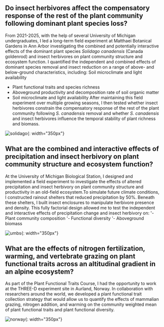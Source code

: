 ## Do insect herbivores affect the compensatory response of the rest of the plant community following dominant plant species loss? 

From 2021-2025, with the help of several University of Michigan undergraduates, I led a long-term field experiment at Matthaei Botanical Gardens in Ann Arbor investigating the combined and potentially interactive effects of the dominant plant species *Solidago canadensis* (Canada goldenrod) and insect herbivores on plant community structure and ecosystem function. I quantified the independent and combined effects of dominant species removal and insect reduction on a range of above- and below-ground characteristics, including:
Soil microclimate and light availability
* Plant functional traits and species richness
* Aboveground productivity and decomposition rate of soil organic matter
* Soil microclimate and light availability
After maintaining this field experiment over multiple growing seasons, I then tested whether insect herbivores constrain the compensatory response of the rest of the plant community following *S. canadensis* removal and whether *S. canadensis* and insect herbivores influence the temporal stability of plant richness and biomass.

![solidago](mat.JPG){: width="350px"}

## What are the combined and interactive effects of precipitation and insect herbivory on plant community structure and ecosystem function? 

At the University of Michigan Biological Station, I designed and implemented a field experiment to investigate the effects of altered precipitation and insect herbivory on plant community structure and productivity in an old-field ecosystem.To simulate future climate conditions, I constructed rainout shelters that reduced precipitation by 50%. Beneath these shelters, I built insect enclosures to manipulate herbivore presence and density. This fully factorial design allowed me to test the independent and interactive effects of precipitation change and insect herbivory on:
     '- Plant community composition
     '- Functional diversity
     '- Aboveground biomass

![umbs](umbs.jpg){: width="350px"}

## What are the effects of nitrogen fertilization, warming, and vertebrate grazing on plant functional traits across an altitudinal gradient in an alpine ecosystem?

As part of the Plant Functional Traits Course, I had the opportunity to work at the THREE-D experiment site in Aurland, Norway. In collaboration with researchers around the world, we developed a plant functional trait collection strategy that would allow us to quantify the effects of mammalian grazing, nitrogen addition, and warming on the community weighted mean of plant functional traits and plant functional diversity. 

![norway](norway.JPG){: width="350px"}

